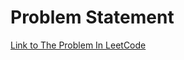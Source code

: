 # Problem Statement

[Link to The Problem In LeetCode](https://leetcode.com/problems/rotate-array/description)
